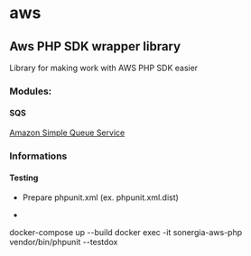 # aws

##  Aws PHP SDK wrapper library

Library for making work with AWS PHP SDK easier

### Modules:

#### SQS

[Amazon Simple Queue Service](https://aws.amazon.com/fr/sqs/)  

### Informations

#### Testing

-  Prepare phpunit.xml (ex. phpunit.xml.dist)
- ```
docker-compose up --build
docker exec -it  sonergia-aws-php vendor/bin/phpunit  --testdox
```


